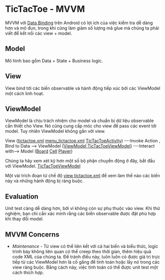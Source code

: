 # TicTacToe - MVVM

MVVM với [Data Binding](https://developer.android.com/topic/libraries/data-binding/) trên Android có lợi ích của việc kiểm tra dễ dàng hơn và mô đun, trong khi cũng làm giảm số lượng mã glue mà chúng ta phải viết để kết nối các view + model.

## Model

Mô hình bao gồm Data + State + Business logic.

## View

View bind tới các biến observable và hành động tiếp xúc bởi các ViewModel một cách linh hoạt.

## ViewModel

ViewModel là chịu trách nhiệm cho model và chuẩn bị dữ liệu observable cần thiết cho View.
Nó cũng cung cấp móc cho view để pass các event tới model. Tuy nhiên ViewModel không gắn với view.

View ([tictactoe.xml](https://github.com/nguyenkien25/TicTacToe-mvvm/blob/master/app/src/main/res/layout/tictactoe.xml) [menu_tictactoe.xml](https://github.com/nguyenkien25/TicTacToe-mvvm/blob/master/app/src/main/res/menu/menu_tictactoe.xml) [TicTacToeActivity](https://github.com/nguyenkien25/TicTacToe-mvvm/blob/master/app/src/main/java/com/acme/tictactoe/view/TicTacToeActivity.java))
---Invoke Action , Bind to Data --> ViewModel ([ViewModel <Interface>](https://github.com/nguyenkien25/TicTacToe-mvvm/blob/master/app/src/main/java/com/acme/tictactoe/viewmodel/ViewModel.java) [TicTacToeViewModel](https://github.com/nguyenkien25/TicTacToe-mvvm/blob/master/app/src/main/java/com/acme/tictactoe/viewmodel/TicTacToeViewModel.java))
---Interact with--> Model ([Board](https://github.com/nguyenkien25/TicTacToe-mvvm/blob/master/app/src/main/java/com/acme/tictactoe/model/Board.java) [Cell](https://github.com/nguyenkien25/TicTacToe-mvvm/blob/master/app/src/main/java/com/acme/tictactoe/model/Cell.java) [Player](https://github.com/nguyenkien25/TicTacToe-mvvm/blob/master/app/src/main/java/com/acme/tictactoe/model/Player.java))

Chúng ta hãy xem xét kỹ hơn một số bộ phận chuyển động ở đây, bắt đầu với ViewModel. [TicTacToeViewModel](https://github.com/nguyenkien25/TicTacToe-mvvm/blob/master/app/src/main/java/com/acme/tictactoe/viewmodel/TicTacToeViewModel.java)

Một vài trích đoạn từ chế độ [view tictactoe.xml](https://github.com/nguyenkien25/TicTacToe-mvvm/blob/master/app/src/main/res/layout/tictactoe.xml) để xem làm thế nào các biến này và những hành động bị ràng buộc.

## Evaluation

Unit test càng dễ dàng hơn, bởi vì không còn sự phụ thuộc vào view. Khi thử nghiệm, bạn chỉ cần xác minh rằng các biến observable được đặt phù hợp khi thay đổi model.

## MVVM  Concerns

- *Maintenance* - Từ view có thể liên kết với cả hai biến và biểu thức, logic trình bày không liên quan có thể creep theo thời gian, thêm hiệu quả code XML của chúng ta.
Để tránh điều này, luôn luôn có được giá trị trực tiếp từ các ViewModel hơn là cố gắng để tính toán hoặc lấy nó trong các view ràng buộc.
Bằng cách này, việc tính toán có thể được unit test một cách thích hợp.
